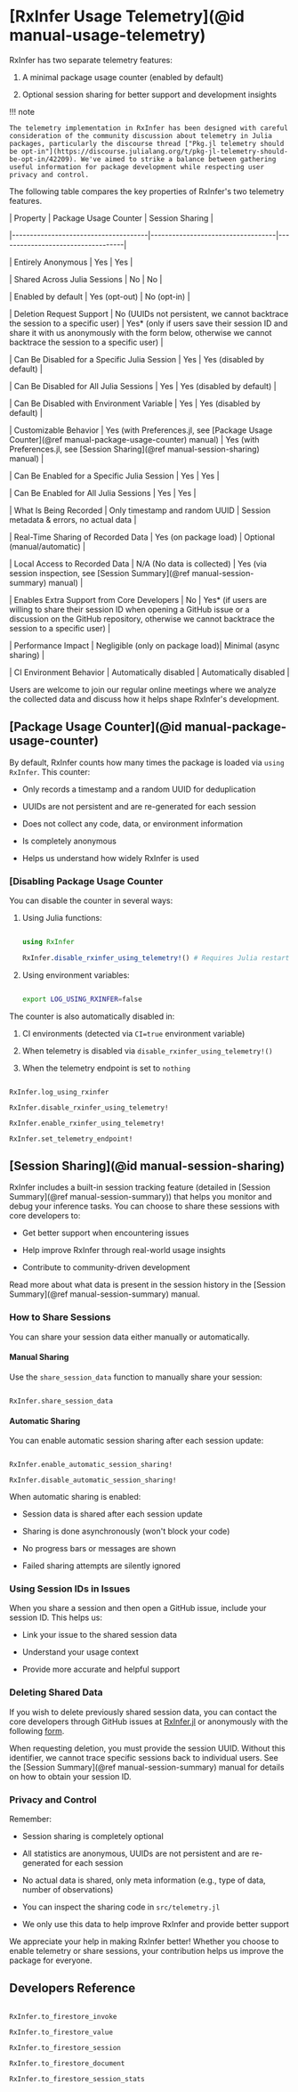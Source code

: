 # [RxInfer Usage Telemetry](@id manual-usage-telemetry)

RxInfer has two separate telemetry features:

1. A minimal package usage counter (enabled by default)

1. Optional session sharing for better support and development insights

!!! note

    The telemetry implementation in RxInfer has been designed with careful consideration of the community discussion about telemetry in Julia packages, particularly the discourse thread ["Pkg.jl telemetry should be opt-in"](https://discourse.julialang.org/t/pkg-jl-telemetry-should-be-opt-in/42209). We've aimed to strike a balance between gathering useful information for package development while respecting user privacy and control.

The following table compares the key properties of RxInfer's two telemetry features.

| Property                             | Package Usage Counter             | Session Sharing                    |

|--------------------------------------|-----------------------------------|-----------------------------------|

| Entirely Anonymous                   | Yes                              | Yes                               |

| Shared Across Julia Sessions         | No                               | No                                |

| Enabled by default                   | Yes (opt-out)                    | No (opt-in)                       |

| Deletion Request Support             | No (UUIDs not persistent, we cannot backtrace the session to a specific user) | Yes* (only if users save their session ID and share it with us anonymously with the form below, otherwise we cannot backtrace the session to a specific user) |

| Can Be Disabled for a Specific Julia Session | Yes                      | Yes (disabled by default)                               |

| Can Be Disabled for All Julia Sessions | Yes                           | Yes (disabled by default)                               |

| Can Be Disabled with Environment Variable | Yes                        | Yes (disabled by default)                               |

| Customizable Behavior               | Yes (with Preferences.jl, see [Package Usage Counter](@ref manual-package-usage-counter) manual) | Yes (with Preferences.jl, see [Session Sharing](@ref manual-session-sharing) manual) |

| Can Be Enabled for a Specific Julia Session | Yes                      | Yes                             |

| Can Be Enabled for All Julia Sessions | Yes                           | Yes                             |

| What Is Being Recorded               | Only timestamp and random UUID   | Session metadata & errors, no actual data |

| Real-Time Sharing of Recorded Data   | Yes (on package load)           | Optional (manual/automatic)        |

| Local Access to Recorded Data       | N/A (No data is collected)      | Yes (via session inspection, see [Session Summary](@ref manual-session-summary) manual) |

| Enables Extra Support from Core Developers | No                        | Yes* (if users are willing to share their session ID when opening a GitHub issue or a discussion on the GitHub repository, otherwise we cannot backtrace the session to a specific user) |

| Performance Impact                   | Negligible (only on package load)| Minimal (async sharing)           |

| CI Environment Behavior              | Automatically disabled           | Automatically disabled            |

Users are welcome to join our regular online meetings where we analyze the collected data and discuss how it helps shape RxInfer's development.

## [Package Usage Counter](@id manual-package-usage-counter)

By default, RxInfer counts how many times the package is loaded via `using RxInfer`. This counter:

- Only records a timestamp and a random UUID for deduplication

- UUIDs are not persistent and are re-generated for each session

- Does not collect any code, data, or environment information

- Is completely anonymous

- Helps us understand how widely RxInfer is used

### [Disabling Package Usage Counter

You can disable the counter in several ways:

1. Using Julia functions:

   ```julia

   using RxInfer

   RxInfer.disable_rxinfer_using_telemetry!() # Requires Julia restart

   ```

1. Using environment variables:

   ```bash

   export LOG_USING_RXINFER=false

   ```

The counter is also automatically disabled in:

1. CI environments (detected via `CI=true` environment variable)

1. When telemetry is disabled via `disable_rxinfer_using_telemetry!()`

1. When the telemetry endpoint is set to `nothing`

```@docs

RxInfer.log_using_rxinfer

RxInfer.disable_rxinfer_using_telemetry!

RxInfer.enable_rxinfer_using_telemetry!

RxInfer.set_telemetry_endpoint!

```

## [Session Sharing](@id manual-session-sharing)

RxInfer includes a built-in session tracking feature (detailed in [Session Summary](@ref manual-session-summary)) that helps you monitor and debug your inference tasks. You can choose to share these sessions with core developers to:

- Get better support when encountering issues

- Help improve RxInfer through real-world usage insights

- Contribute to community-driven development

Read more about what data is present in the session history in the [Session Summary](@ref manual-session-summary) manual.

### How to Share Sessions

You can share your session data either manually or automatically.

#### Manual Sharing

Use the `share_session_data` function to manually share your session:

```@docs

RxInfer.share_session_data

```

#### Automatic Sharing

You can enable automatic session sharing after each session update:

```@docs

RxInfer.enable_automatic_session_sharing!

RxInfer.disable_automatic_session_sharing!

```

When automatic sharing is enabled:

- Session data is shared after each session update

- Sharing is done asynchronously (won't block your code)

- No progress bars or messages are shown

- Failed sharing attempts are silently ignored

### Using Session IDs in Issues

When you share a session and then open a GitHub issue, include your session ID. This helps us:

- Link your issue to the shared session data

- Understand your usage context

- Provide more accurate and helpful support

### Deleting Shared Data

If you wish to delete previously shared session data, you can contact the core developers through GitHub issues at [RxInfer.jl](https://github.com/ReactiveBayes/RxInfer.jl) or anonymously with the following [form](https://docs.google.com/forms/d/e/1FAIpQLSfLF5HcJODLyvovh0vOTjkh0b8it1GDUlyViqpDH06BxVbyYA/viewform?usp=sharing).

When requesting deletion, you must provide the session UUID. Without this identifier, we cannot trace specific sessions back to individual users. See the [Session Summary](@ref manual-session-summary) manual for details on how to obtain your session ID.

### Privacy and Control

Remember:

- Session sharing is completely optional

- All statistics are anonymous, UUIDs are not persistent and are re-generated for each session

- No actual data is shared, only meta information (e.g., type of data, number of observations)

- You can inspect the sharing code in `src/telemetry.jl`

- We only use this data to help improve RxInfer and provide better support

We appreciate your help in making RxInfer better! Whether you choose to enable telemetry or share sessions, your contribution helps us improve the package for everyone.

## Developers Reference

```@docs

RxInfer.to_firestore_invoke

RxInfer.to_firestore_value

RxInfer.to_firestore_session

RxInfer.to_firestore_document

RxInfer.to_firestore_session_stats

```


